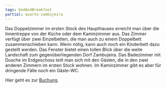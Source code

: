 ```yaml
---
tags: bedAndBreakfast
partial: quarto-zambujeira
---
```


Das Doppelzimmer im ersten Stock des Haupthauses erreicht man über die Innentreppe von der Küche oder dem Kaminzimmer aus. Das Zimmer verfügt über zwei Einzelbetten, die man auch zu einem Doppelbett zusammenschieben kann. Wenn nötig, kann auch noch ein Kinderbett dazu gestellt werden. Das Fenster bietet einen tollen Blick über die weite Landschaft zum gegenüberliegenden Dorf Zambujeira. Das Badezimmer mit Dusche im Erdgeschoss teilt man sich mit den Gästen, die in den zwei anderen Zimmern im ersten Stock wohnen. Im Kaminzimmer gibt es aber für dringende Fälle noch ein Gäste-WC.

Hier geht es zur [Buchung](/{{locale}}/dummy.md).
